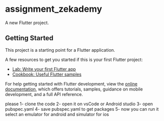 # assignment_zekademy

A new Flutter project.

## Getting Started

This project is a starting point for a Flutter application.

A few resources to get you started if this is your first Flutter project:

- [Lab: Write your first Flutter app](https://docs.flutter.dev/get-started/codelab)
- [Cookbook: Useful Flutter samples](https://docs.flutter.dev/cookbook)

For help getting started with Flutter development, view the
[online documentation](https://docs.flutter.dev/), which offers tutorials,
samples, guidance on mobile development, and a full API reference.

please 
1- clone the code 
2- open it on vsCode or Android studio
3- open pubspec.yaml
4- save pubspec.yaml to get packages
5- now you can run it select an emulator for android and simulator for ios 
